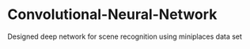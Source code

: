 # Convolutional-Neural-Network
Designed deep network for scene recognition using miniplaces data set
